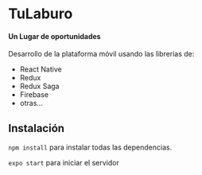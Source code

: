# TuLaburo
#### Un Lugar de oportunidades

Desarrollo de la plataforma móvil usando las librerias de:
* React Native
* Redux
* Redux Saga
* Firebase
* otras...

## Instalación
`npm install` para instalar todas las dependencias.


`expo start`  para iniciar el servidor
